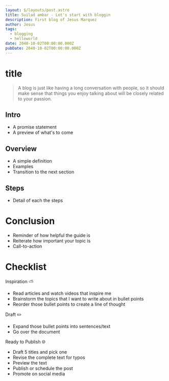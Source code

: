 ```yaml
---
layout: $/layouts/post.astro
title: Suilad ambar - Let's start with bloggin
description: First blog of Jesus Marquez
author: Jesus
tags:
  - blogging
  - helloworld
date: 2040-10-02T00:00:00.000Z
pubDate: 2040-10-02T00:00:00.000Z
---
```


# title

> A blog is just like having a long conversation with people, so it should make sense that things you enjoy talking about will be closely related to your passion.

## Intro

-   A promise statement
-   A preview of what's to come

## Overview

-   A simple definition
-   Examples
-   Transition to the next section

## Steps

-   Detail of each the steps

# Conclusion

-   Reminder of how helpful the guide is
-   Reiterate how important your topic is
-   Call-to-action

# Checklist

Inspiration ⛅

-   Read articles and watch videos that inspire me
-   Brainstorm the topics that I want to write about in bullet points
-   Reorder those bullet points to create a line of thought

Draft ✏️

-   Expand those bullet points into sentences/text
-   Go over the document

Ready to Publish 🌐

-   Draft 5 titles and pick one
-   Revise the complete text for typos
-   Preview the text
-   Publish or schedule the post
-   Promote on social media
